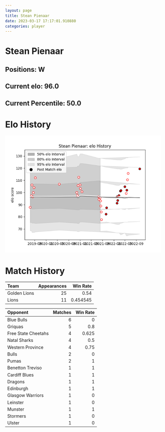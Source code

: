 ```yaml
---  
layout: page  
title: Stean Pienaar  
date: 2023-03-17 17:17:01.910880  
categories: player  
---
```

# Stean Pienaar

## Positions: W

## Current elo: 96.0

## Current Percentile: 50.0

# Elo History


![elo history](history_SteanPienaar.png)
# Match History


| Team         |   Appearances |   Win Rate |
|:-------------|--------------:|-----------:|
| Golden Lions |            25 |   0.54     |
| Lions        |            11 |   0.454545 |

| Opponent            |   Matches |   Win Rate |
|:--------------------|----------:|-----------:|
| Blue Bulls          |         6 |      0     |
| Griquas             |         5 |      0.8   |
| Free State Cheetahs |         4 |      0.625 |
| Natal Sharks        |         4 |      0.5   |
| Western Province    |         4 |      0.75  |
| Bulls               |         2 |      0     |
| Pumas               |         2 |      1     |
| Benetton Treviso    |         1 |      1     |
| Cardiff Blues       |         1 |      1     |
| Dragons             |         1 |      1     |
| Edinburgh           |         1 |      1     |
| Glasgow Warriors    |         1 |      0     |
| Leinster            |         1 |      0     |
| Munster             |         1 |      1     |
| Stormers            |         1 |      0     |
| Ulster              |         1 |      0     |